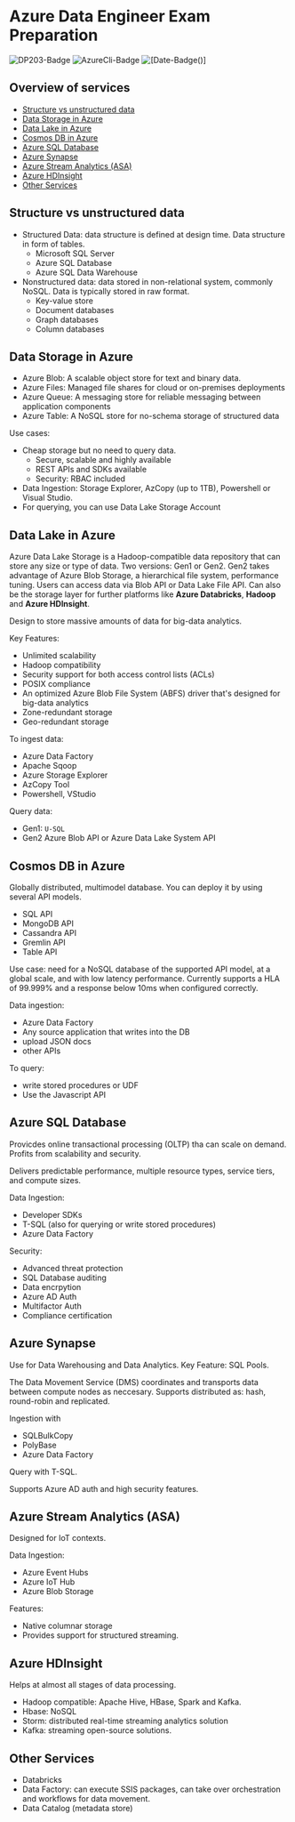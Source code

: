 # Azure Data Engineer Exam Preparation
![[DP203-Badge](https://docs.microsoft.com/en-us/learn/certifications/exams/dp-203)](https://img.shields.io/static/v1?label=azure-exam&message=dp203&color=informational) 
![[AzureCli-Badge](https://docs.microsoft.com/en-us/cli/azure/install-azure-cli)](https://img.shields.io/static/v1?logo=MicrosoftAzure&logoColor=%0078D4&label=cli-version&message=2.34.1&color=#0078D4) 
![[Date-Badge()]](https://img.shields.io/static/v1?label=last-update&message=03.03.22&color=lightgrey)

## Overview of services

  - [Structure vs unstructured data](#structure-vs-unstructured-data)
  - [Data Storage in Azure](#data-storage-in-azure)
  - [Data Lake in Azure](#data-lake-in-azure)
  - [Cosmos DB in Azure](#cosmos-db-in-azure)
  - [Azure SQL Database](#azure-sql-database)
  - [Azure Synapse](#azure-synapse)
  - [Azure Stream Analytics (ASA)](#azure-stream-analytics-asa)
  - [Azure HDInsight](#azure-hdinsight)
  - [Other Services](#other-services)

## Structure vs unstructured data

- Structured Data: data structure is defined at design time. Data structure in form of tables.
  - Microsoft SQL Server
  - Azure SQL Database
  - Azure SQL Data Warehouse
- Nonstructured data: data stored in non-relational system, commonly NoSQL. Data is typically stored in raw format.
  - Key-value store
  - Document databases
  - Graph databases
  - Column databases

## Data Storage in Azure

- Azure Blob: A scalable object store for text and binary data.
- Azure Files: Managed file shares for cloud or on-premises deployments
- Azure Queue: A messaging store for reliable messaging between application components
- Azure Table: A NoSQL store for no-schema storage of structured data

Use cases:

- Cheap storage but no need to query data.
  - Secure, scalable and highly available
  - REST APIs and SDKs available
  - Security: RBAC included
- Data Ingestion: Storage Explorer, AzCopy (up to 1TB), Powershell or Visual Studio.
- For querying, you can use Data Lake Storage Account

## Data Lake in Azure

Azure Data Lake Storage is a Hadoop-compatible data repository that can store any size or type of data. Two versions: Gen1 or Gen2. Gen2 takes advantage of Azure Blob Storage, a hierarchical file system, performance tuning. Users can access data via Blob API or Data Lake File API. Can also be the storage layer for further platforms like **Azure Databricks**, **Hadoop** and **Azure HDInsight**.

Design to store massive amounts of data for big-data analytics.

Key Features:

- Unlimited scalability
- Hadoop compatibility
- Security support for both access control lists (ACLs)
- POSIX compliance
- An optimized Azure Blob File System (ABFS) driver that's designed for big-data analytics
- Zone-redundant storage
- Geo-redundant storage

To ingest data:

- Azure Data Factory
- Apache Sqoop
- Azure Storage Explorer
- AzCopy Tool
- Powershell, VStudio

Query data:

- Gen1: `U-SQL`
- Gen2 Azure Blob API or Azure Data Lake System API

## Cosmos DB in Azure

Globally distributed, multimodel database. You can deploy it by using several API models.

- SQL API
- MongoDB API
- Cassandra API
- Gremlin API
- Table API

Use case: need for a NoSQL database of the supported API model, at a global scale, and with low latency performance. Currently supports a HLA of 99.999% and a response below 10ms when configured correctly.

Data ingestion:

- Azure Data Factory
- Any source application that writes into the DB
- upload JSON docs
- other APIs

To query:

- write stored procedures or UDF
- Use the Javascript API

## Azure SQL Database

Provicdes online transactional processing (OLTP) tha can scale on demand. Profits from scalability and security.

Delivers predictable performance, multiple resource types, service tiers, and compute sizes.

Data Ingestion:

- Developer SDKs
- T-SQL (also for querying or write stored procedures)
- Azure Data Factory

Security:

- Advanced threat protection
- SQL Database auditing
- Data encrpytion
- Azure AD Auth
- Multifactor Auth
- Compliance certification

## Azure Synapse

Use for Data Warehousing and Data Analytics. Key Feature: SQL Pools.

The Data Movement Service (DMS) coordinates and transports data between compute nodes as neccesary. Supports distributed as: hash, round-robin and replicated.

Ingestion with

- SQLBulkCopy
- PolyBase
- Azure Data Factory

Query with T-SQL.

Supports Azure AD auth and high security features.

## Azure Stream Analytics (ASA)

Designed for IoT contexts.

Data Ingestion:

- Azure Event Hubs
- Azure IoT Hub
- Azure Blob Storage

Features:

- Native columnar storage
- Provides support for structured streaming.

## Azure HDInsight

Helps at almost all stages of data processing.

- Hadoop compatible: Apache Hive, HBase, Spark and Kafka.
- Hbase: NoSQL
- Storm: distributed real-time streaming analytics solution
- Kafka: streaming open-source solutions.

## Other Services

- Databricks
- Data Factory: can execute SSIS packages, can take over orchestration and workflows for data movement.
- Data Catalog (metadata store)
